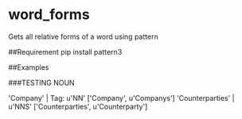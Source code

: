 # word_forms
Gets all relative forms of a word using pattern

##Requirement
pip install pattern3

##Examples

###TESTING NOUN

'Company' | Tag:  u'NN'
['Company', u'Companys']
'Counterparties' | u'NNS'
['Counterparties', u'Counterparty']

